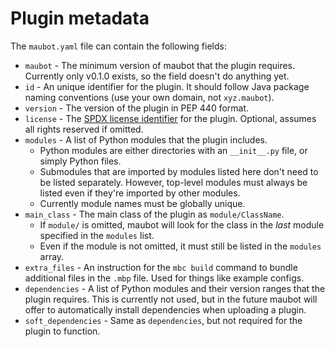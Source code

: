 # Plugin metadata
The `maubot.yaml` file can contain the following fields:

* `maubot` - The minimum version of maubot that the plugin requires.
  Currently only v0.1.0 exists, so the field doesn't do anything yet.
* `id` - An unique identifier for the plugin. It should follow Java package
  naming conventions (use your own domain, not `xyz.maubot`).
* `version` - The version of the plugin in PEP 440 format.
* `license` - The [SPDX license identifier](https://spdx.org/licenses/) for the
  plugin. Optional, assumes all rights reserved if omitted.
* `modules` - A list of Python modules that the plugin includes.
  * Python modules are either directories with an `__init__.py` file, or simply
    Python files.
  * Submodules that are imported by modules listed here don't need to be listed
    separately. However, top-level modules must always be listed even if they're
    imported by other modules.
  * Currently module names must be globally unique.
* `main_class` - The main class of the plugin as `module/ClassName`.
  * If `module/` is omitted, maubot will look for the class in the *last* module
    specified in the `modules` list.
  * Even if the module is not omitted, it must still be listed in the `modules`
    array.
* `extra_files` - An instruction for the `mbc build` command to bundle
  additional files in the `.mbp` file. Used for things like example configs.
* `dependencies` - A list of Python modules and their version ranges that the
  plugin requires. This is currently not used, but in the future maubot will
  offer to automatically install dependencies when uploading a plugin.
* `soft_dependencies` - Same as `dependencies`, but not required for the plugin
  to function.
